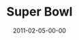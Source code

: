 ---
layout: message
category: message
series: "Super Bowl of Preaching"
title: "Super Bowl"
date: 2011-02-05-00-00
message_id: 657
---